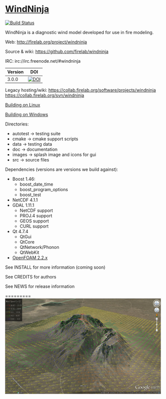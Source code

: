[WindNinja](http://firelab.org/project/windninja) 
=========
[![Build Status](https://travis-ci.org/firelab/windninja.svg?branch=master)](https://travis-ci.org/firelab/windninja)

WindNinja is a diagnostic wind model developed for use in fire modeling.

Web:
http://firelab.org/project/windninja

Source & wiki:
https://github.com/firelab/windninja

IRC:
irc://irc.freenode.net/#windninja

| Version  | DOI           |
| -------- |:-------------:|
| 3.0.0    | [![DOI](https://zenodo.org/badge/21244/firelab/windninja.svg)](https://zenodo.org/badge/latestdoi/21244/firelab/windninja) |

Legacy hosting/wiki:
https://collab.firelab.org/software/projects/windninja
https://collab.firelab.org/svn/windninja


[Building on Linux](https://github.com/firelab/windninja/wiki/Building-WindNinja-on-Linux)

[Building on Windows](https://github.com/firelab/windninja/wiki/Building-WindNinja-on-Windows-using-the-MSVC-compiler-and-gisinternals.com-dependencies)

Directories:
 * autotest    -> testing suite
 * cmake       -> cmake support scripts
 * data        -> testing data
 * doc         -> documentation
 * images      -> splash image and icons for gui
 * src         -> source files

Dependencies (versions are versions we build against):
 * Boost 1.46:
    * boost_date_time
    * boost_program_options
    * boost_test
 * NetCDF 4.1.1
 * GDAL 1.11.1
    * NetCDF support
    * PROJ.4 support
    * GEOS support
    * CURL support
 * Qt 4.7.4
    * QtGui
    * QtCore
    * QtNetwork/Phonon
    * QtWebKit
 * [OpenFOAM 2.2.x](https://github.com/OpenFOAM/OpenFOAM-2.2.x)

See INSTALL for more information (coming soon)

See CREDITS for authors

See NEWS for release information

=========
<img src="images/bsb.jpg" alt="Example output"  />

